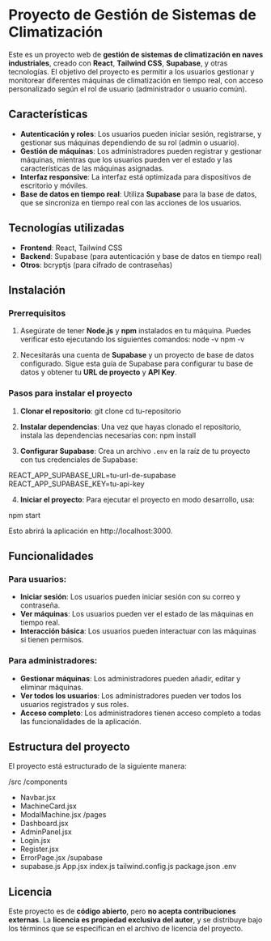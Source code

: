 # Proyecto de Gestión de Sistemas de Climatización

Este es un proyecto web de **gestión de sistemas de climatización en naves industriales**, creado con **React**, **Tailwind CSS**, **Supabase**, y otras tecnologías. El objetivo del proyecto es permitir a los usuarios gestionar y monitorear diferentes máquinas de climatización en tiempo real, con acceso personalizado según el rol de usuario (administrador o usuario común).

## Características

* **Autenticación y roles**: Los usuarios pueden iniciar sesión, registrarse, y gestionar sus máquinas dependiendo de su rol (admin o usuario).
* **Gestión de máquinas**: Los administradores pueden registrar y gestionar máquinas, mientras que los usuarios pueden ver el estado y las características de las máquinas asignadas.
* **Interfaz responsive**: La interfaz está optimizada para dispositivos de escritorio y móviles.
* **Base de datos en tiempo real**: Utiliza **Supabase** para la base de datos, que se sincroniza en tiempo real con las acciones de los usuarios.

## Tecnologías utilizadas

* **Frontend**: React, Tailwind CSS
* **Backend**: Supabase (para autenticación y base de datos en tiempo real)
* **Otros**: bcryptjs (para cifrado de contraseñas)

## Instalación

### Prerrequisitos

1. Asegúrate de tener **Node.js** y **npm** instalados en tu máquina. Puedes verificar esto ejecutando los siguientes comandos:
node -v
npm -v

2. Necesitarás una cuenta de **Supabase** y un proyecto de base de datos configurado. Sigue esta guía de Supabase para configurar tu base de datos y obtener tu **URL de proyecto** y **API Key**.

### Pasos para instalar el proyecto

1. **Clonar el repositorio**:
git clone 
cd tu-repositorio

2. **Instalar dependencias**:
Una vez que hayas clonado el repositorio, instala las dependencias necesarias con:
npm install

3. **Configurar Supabase**:
Crea un archivo `.env` en la raíz de tu proyecto con tus credenciales de Supabase:

REACT_APP_SUPABASE_URL=tu-url-de-supabase
REACT_APP_SUPABASE_KEY=tu-api-key

4. **Iniciar el proyecto**:
Para ejecutar el proyecto en modo desarrollo, usa:

npm start

Esto abrirá la aplicación en http://localhost:3000.

## Funcionalidades

### Para usuarios:
* **Iniciar sesión**: Los usuarios pueden iniciar sesión con su correo y contraseña.
* **Ver máquinas**: Los usuarios pueden ver el estado de las máquinas en tiempo real.
* **Interacción básica**: Los usuarios pueden interactuar con las máquinas si tienen permisos.

### Para administradores:
* **Gestionar máquinas**: Los administradores pueden añadir, editar y eliminar máquinas.
* **Ver todos los usuarios**: Los administradores pueden ver todos los usuarios registrados y sus roles.
* **Acceso completo**: Los administradores tienen acceso completo a todas las funcionalidades de la aplicación.

## Estructura del proyecto

El proyecto está estructurado de la siguiente manera:

/src
/components
- Navbar.jsx
- MachineCard.jsx
- ModalMachine.jsx
/pages
- Dashboard.jsx
- AdminPanel.jsx
- Login.jsx
- Register.jsx
- ErrorPage.jsx
/supabase
- supabase.js
App.jsx
index.js
tailwind.config.js
package.json
.env

## Licencia

Este proyecto es de **código abierto**, pero **no acepta contribuciones externas**. La **licencia es propiedad exclusiva del autor**, y se distribuye bajo los términos que se especifican en el archivo de licencia del proyecto.